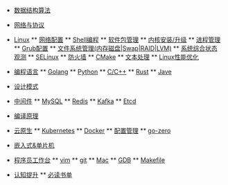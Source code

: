 * [数据结构算法](/datastruct/)

* [网络与协议](/network-protocol/)

* [Linux](/)
** [网络配置](/linux/network.md)
** [Shell编程](/linux/shell.md)
** [软件包管理](/linux/soft-install.md)
** [内核安装/升级](/linux/kernel-update.md)
** [进程管理](/linux/proccesser.md)
** [Grub配置](/linux/grub.md)
** [文件系统管理(内存磁盘|Swap|RAID|LVM)](/linux/free-disk.md)
** [系统综合状态观测](/linux/zonghe-monitor.md)
** [SELinux](/linux/selinux.md)
** [防火墙](/linux/firewall.md)
** [CMake](/linux/cmake-install.md)
** [文本处理](/linux/text-handle.md)
** [Linux性能优化](/linux/performance/)

* [编程语言](/)
** [Golang](/programing-language/golang/)
** [Python](/programing-language/python/)
** [C/C++](/programing-language/c-plus-plus/)
** [Rust](/programing-language/rust/)
** [Jave](/programing-language/java/)

* [设计模式](/design-pattern/)


* [中间件](/)
** [MySQL](/middleware/mysql/)
** [Redis](/middleware/redis/)
** [Kafka](/middleware/kafka/)
** [Etcd](middleware/etcd/)

* [编译原理](/compilers/)

* [云原生](/)
** [Kubernetes](/cloud-native/kubernetes/)
** [Docker](/cloud-native/docker/)
** [配置管理](/cloud-native/conf/)
** [go-zero](/cloud-native/go-zero/)

* [嵌入式&单片机](/embedded/)

* [程序员工作台](/)
** [vim](/work-desktop/vim/)
** [git](/work-desktop/git/)
** [Mac](/work-desktop/mac/)
** [GDB](/work-desktop/gdb/)
** [Makefile](https://mp.weixin.qq.com/s/wqJubLeRwZhTkNsGM6DbIA)


* [认知提升](/)
** [必读书单](/cognition/book-list.md)